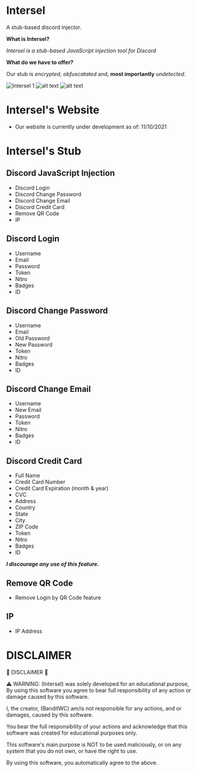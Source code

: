 # Intersel
A stub-based discord injector.

**What is Intersel?**

*Intersel is a  stub-based JavaScript injection tool for Discord*

**What do we have to offer?**

Our stub is *encrypted*, *obfuscatated* and, **most importantly** *undetected*.

![Intersel 1](https://media.discordapp.net/attachments/897477475221766214/897477487053918218/68747470733a2f2f6d656469612e646973636f72646170702e6e65742f6174746163686d656e74732f383838353639303831.png)
![alt text](https://media.discordapp.net/attachments/888569081043755080/891435863530160148/unknown.png)
![alt text](https://media.discordapp.net/attachments/888569081043755080/891438084267319296/unknown.png)

# Intersel's Website
* Our website is currently under development as of: 11/10/2021

# Intersel's Stub

## Discord JavaScript Injection
* Discord Login
* Discord Change Password
* Discord Change Email
* Discord Credit Card
* Remove QR Code
* IP

## Discord Login
* Username
* Email
* Password
* Token
* Nitro
* Badges
* ID

## Discord Change Password
* Username
* Email
* Old Password
* New Password
* Token
* Nitro
* Badges
* ID

## Discord Change Email
* Username
* New Email
* Password
* Token
* Nitro
* Badges
* ID

## Discord Credit Card
* Full Name
* Credit Card Number
* Credit Card Expiration (month & year)
* CVC
* Address
* Country
* State
* City
* ZIP Code
* Token
* Nitro
* Badges
* ID

***I discourage any use of this feature.***

## Remove QR Code

* Remove Login by QR Code feature

## IP
* IP Address

# DISCLAIMER

🚨 DISCLAIMER 🚨

⚠️ WARNING: (Intersel) was solely developed for an educational purpose, By using this software you agree to bear full responsibility of any action or damage caused by this software.

I, the creator, (BanditWC) am/is not responsible for any actions, and or damages, caused by this software.

You bear the full responsibility of your actions and acknowledge that this software was created for educational purposes only.

This software's main purpose is NOT to be used maliciously, or on any system that you do not own, or have the right to use.

By using this software, you automatically agree to the above.
